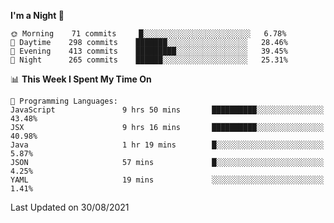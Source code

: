 <!--START_SECTION:waka-->
**I'm a Night 🦉** 

```text
🌞 Morning    71 commits     █░░░░░░░░░░░░░░░░░░░░░░░░   6.78% 
🌆 Daytime    298 commits    ███████░░░░░░░░░░░░░░░░░░   28.46% 
🌃 Evening    413 commits    █████████░░░░░░░░░░░░░░░░   39.45% 
🌙 Night      265 commits    ██████░░░░░░░░░░░░░░░░░░░   25.31%

```


📊 **This Week I Spent My Time On** 

```text
💬 Programming Languages: 
JavaScript               9 hrs 50 mins       ██████████░░░░░░░░░░░░░░░   43.48% 
JSX                      9 hrs 16 mins       ██████████░░░░░░░░░░░░░░░   40.98% 
Java                     1 hr 19 mins        █░░░░░░░░░░░░░░░░░░░░░░░░   5.87% 
JSON                     57 mins             █░░░░░░░░░░░░░░░░░░░░░░░░   4.25% 
YAML                     19 mins             ░░░░░░░░░░░░░░░░░░░░░░░░░   1.41%

```


 Last Updated on 30/08/2021
<!--END_SECTION:waka-->
